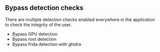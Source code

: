 ## Bypass detection checks

There are multiple detection checks enabled everywhere in the application to check the integrity of the user.

* Bypass GPU detection
* Bypass root detection
* Bypass frida detection with ghidra
